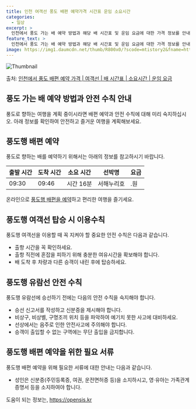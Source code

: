 ```yaml
---
title: 인천 여객선 풍도 배편 예약가격 시간표 운임 소요시간
categories:
  - 일상
excerpt: >
  인천에서 풍도 가는 배 예약 방법과 해당 배 시간표 및 운임 요금에 대한 가격 정보를 안내 드리겠습니다. 안전하고 재밋는 풍도행 여행을 위해 아래 정보 참고하시기 바랍니다. 풍도행 배편 예약하기 👈 클릭인천에서 풍도행 배 시간표출발 시간도착 시간소요 시간선박명요금09:3009:460시간 16분서해누리호.원풍도행 배편 예약하기 👈 클릭인천에서 풍도행 여객선 탑승 시 이용수칙인천에서 풍도행 여객선을 이용할 때 꼭 지켜야 할 중요한 안전 수칙을 알아봅시다. 1) 출항 시간 확인 중요한 내용: 인천에서 풍도행 배의 출발 시간을 꼭 확인하세요. 2) 충분한 여유시간 확보 중요한 내용: 출항 직전에 혼잡을 피하기 위해 미리 매표소로 가서 충분한 여유시간을 확보해야 합니다. 3) 탑승 절차 중요한 내용: 배 도착 후..
feature_text: >
  인천에서 풍도 가는 배 예약 방법과 해당 배 시간표 및 운임 요금에 대한 가격 정보를 안내 드리겠습니다. 안전하고 재밋는 풍도행 여행을 위해 아래 정보 참고하시기 바랍니다. 풍도행 배편 예약하기 👈 클릭인천에서 풍도행 배 시간표출발 시간도착 시간소요 시간선박명요금09:3009:460시간 16분서해누리호.원풍도행 배편 예약하기 👈 클릭인천에서 풍도행 여객선 탑승 시 이용수칙인천에서 풍도행 여객선을 이용할 때 꼭 지켜야 할 중요한 안전 수칙을 알아봅시다. 1) 출항 시간 확인 중요한 내용: 인천에서 풍도행 배의 출발 시간을 꼭 확인하세요. 2) 충분한 여유시간 확보 중요한 내용: 출항 직전에 혼잡을 피하기 위해 미리 매표소로 가서 충분한 여유시간을 확보해야 합니다. 3) 탑승 절차 중요한 내용: 배 도착 후..
image: https://img1.daumcdn.net/thumb/R800x0/?scode=mtistory2&fname=https%3A%2F%2Fblog.kakaocdn.net%2Fdn%2FoB39j%2FbtsHDjXbYtX%2FRHC2AaLla7FXOu6pUAx1h0%2Fimg.webp
---
```


![Thumbnail](https://img1.daumcdn.net/thumb/R800x0/?scode=mtistory2&fname=https%3A%2F%2Fblog.kakaocdn.net%2Fdn%2FoB39j%2FbtsHDjXbYtX%2FRHC2AaLla7FXOu6pUAx1h0%2Fimg.webp)

<p>출처: <a href="https://opensis.kr/entry/%EC%9D%B8%EC%B2%9C%EC%97%90%EC%84%9C-%ED%92%8D%EB%8F%84-%EB%B0%B0%ED%8E%B8-%EC%98%88%EC%95%BD-%EA%B0%80%EA%B2%A9-%EC%97%AC%EA%B0%9D%EC%84%A0-%EB%B0%B0-%EC%8B%9C%EA%B0%84%ED%91%9C-%EC%86%8C%EC%9A%94%EC%8B%9C%EA%B0%84-%EC%9A%B4%EC%9E%84-%EC%9A%94%EA%B8%88" rel="dofollow">인천에서 풍도 배편 예약 가격 | 여객선 | 배 시간표 | 소요시간 | 운임 요금</a> </p>

## 풍도 가는 배 예약 방법과 안전 수칙 안내

풍도로 향하는 여행을 계획 중이시라면 배편 예약과 안전 수칙에 대해 미리 숙지하십시오. 아래 정보를 확인하여 안전하고 즐거운 여행을
계획해보세요.

## **풍도행 배편 예약**

풍도로 향하는 배를 예약하기 위해서는 아래의 정보를 참고하시기 바랍니다.

출발 시간 | 도착 시간 | 소요 시간 | 선박명 | 요금  
---|---|---|---|---  
09:30 | 09:46 | 시간 16분 | 서해누리호 | .원  
  
온라인으로 [풍도행 배편을 예약](https://www.example.com)하고 편리한 여행을 즐기세요.

## **풍도행 여객선 탑승 시 이용수칙**

풍도행 여객선을 이용할 때 꼭 지켜야 할 중요한 안전 수칙은 다음과 같습니다.

  * 출항 시간을 꼭 확인하세요.
  * 출항 직전에 혼잡을 피하기 위해 충분한 여유시간을 확보해야 합니다.
  * 배 도착 후 차량과 다른 승객이 내린 후에 탑승하세요.

## **풍도행 유람선 안전 수칙**

풍도행 유람선에 승선하기 전에는 다음의 안전 수칙을 숙지해야 합니다.

  * 승선 신고서를 작성하고 신분증을 제시해야 합니다.
  * 비상구, 비상벨, 구명조끼 위치 등을 파악하여 예기치 못한 사고에 대비하세요.
  * 선상에서는 음주로 인한 안전사고에 주의해야 합니다.
  * 승객이 출입할 수 없는 구역에는 무단 출입을 금지합니다.

## **풍도행 배편 예약을 위한 필요 서류**

풍도행 배편 예약을 위해 필요한 서류에 대한 안내는 다음과 같습니다.

  * 성인은 신분증(주민등록증, 여권, 운전면허증 등)을 소지하시고, 영·유아는 가족관계증명서 등을 소지하여야 합니다.



 

도움이 되는 정보는, <a href="https://opensis.kr" rel="dofollow">https://opensis.kr</a>


